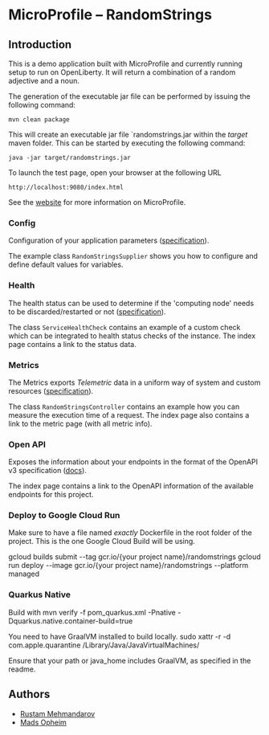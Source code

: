 # MicroProfile – RandomStrings

## Introduction

This is a demo application built with MicroProfile and currently running setup to run on OpenLiberty. It will return a combination of a random adjective and a noun.

The generation of the executable jar file can be performed by issuing the following command:

    mvn clean package

This will create an executable jar file `randomstrings.jar within the _target_ maven folder. This can be started by executing the following command:

    java -jar target/randomstrings.jar

To launch the test page, open your browser at the following URL

    http://localhost:9080/index.html

See the [website][1] for more information on MicroProfile.



### Config

Configuration of your application parameters ([specification][2]).

The example class `RandomStringsSupplier` shows you how to configure and define default values for variables.



### Health

The health status can be used to determine if the 'computing node' needs to be discarded/restarted or not ([specification][3]).

The class `ServiceHealthCheck` contains an example of a custom check which can be integrated to health status checks of the instance.  The index page contains a link to the status data.



### Metrics

The Metrics exports _Telemetric_ data in a uniform way of system and custom resources ([specification][4]).

The class `RandomStringsController` contains an example how you can measure the execution time of a request. The index page also contains a link to the metric page (with all metric info).




### Open API

Exposes the information about your endpoints in the format of the OpenAPI v3 specification ([docs][5]).

The index page contains a link to the OpenAPI information of the available endpoints for this project.


### Deploy to Google Cloud Run
Make sure to have a file named _exactly_ Dockerfile in the root folder of the project. 
This is the one Google Cloud Build will be using. 

gcloud builds submit --tag gcr.io/{your project name}/randomstrings
gcloud run deploy --image gcr.io/{your project name}/randomstrings --platform managed

### Quarkus Native
Build with mvn verify -f pom_quarkus.xml -Pnative -Dquarkus.native.container-build=true

You need to have GraalVM installed to build locally.
sudo xattr -r -d com.apple.quarantine /Library/Java/JavaVirtualMachines/<graalvm-version>

Ensure that your path or java_home includes GraalVM, as specified in the readme.

## Authors
- [Rustam Mehmandarov][6]
- [Mads Opheim][7]


[1]: https://microprofile.io/
[2]: https://microprofile.io/project/eclipse/microprofile-config
[3]: https://microprofile.io/project/eclipse/microprofile-health
[4]: https://microprofile.io/project/eclipse/microprofile-metrics
[5]: https://microprofile.io/project/eclipse/microprofile-open-api
[6]: https://github.com/mehmandarov
[7]: https://github.com/madsop